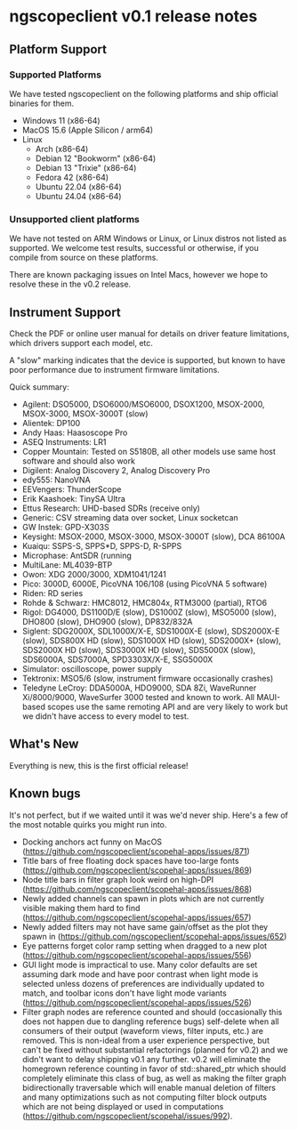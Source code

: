 # ngscopeclient v0.1 release notes

## Platform Support

### Supported Platforms

We have tested ngscopeclient on the following platforms and ship official binaries for them.

* Windows 11 (x86-64)
* MacOS 15.6 (Apple Silicon / arm64)
* Linux
  * Arch (x86-64)
  * Debian 12 "Bookworm" (x86-64)
  * Debian 13 "Trixie" (x86-64)
  * Fedora 42 (x86-64)
  * Ubuntu 22.04 (x86-64)
  * Ubuntu 24.04 (x86-64)

### Unsupported client platforms

We have not tested on ARM Windows or Linux, or Linux distros not listed as supported. We welcome test results, successful or otherwise, if you compile from source on these platforms.

There are known packaging issues on Intel Macs, however we hope to resolve these in the v0.2 release.

## Instrument Support

Check the PDF or online user manual for details on driver feature limitations, which drivers support each model, etc.

A "slow" marking indicates that the device is supported, but known to have poor performance due to instrument firmware
limitations.

Quick summary:
* Agilent: DSO5000, DSO6000/MSO6000, DSOX1200, MSOX-2000, MSOX-3000, MSOX-3000T (slow)
* Alientek: DP100
* Andy Haas: Haasoscope Pro
* ASEQ Instruments: LR1
* Copper Mountain: Tested on S5180B, all other models use same host software and should also work
* Digilent: Analog Discovery 2, Analog Discovery Pro
* edy555: NanoVNA
* EEVengers: ThunderScope
* Erik Kaashoek: TinySA Ultra
* Ettus Research: UHD-based SDRs (receive only)
* Generic: CSV streaming data over socket, Linux socketcan
* GW Instek: GPD-X303S
* Keysight: MSOX-2000, MSOX-3000, MSOX-3000T (slow), DCA 86100A
* Kuaiqu: SSPS-S, SPPS*D, SPPS-D, R-SPPS
* Microphase: AntSDR (running
* MultiLane: ML4039-BTP
* Owon: XDG 2000/3000, XDM1041/1241
* Pico: 3000D, 6000E, PicoVNA 106/108 (using PicoVNA 5 software)
* Riden: RD series
* Rohde & Schwarz: HMC8012, HMC804x, RTM3000 (partial), RTO6
* Rigol: DG4000, DS1100D/E (slow), DS1000Z (slow), MSO5000 (slow), DHO800 (slow), DHO900 (slow), DP832/832A
* Siglent: SDG2000X, SDL1000X/X-E, SDS1000X-E (slow), SDS2000X-E (slow), SDS800X HD (slow), SDS1000X HD (slow),
SDS2000X+ (slow), SDS2000X HD (slow), SDS3000X HD (slow), SDS5000X (slow), SDS6000A, SDS7000A, SPD3303X/X-E, SSG5000X
* Simulator: oscilloscope, power supply
* Tektronix: MSO5/6 (slow, instrument firmware occasionally crashes)
* Teledyne LeCroy: DDA5000A, HDO9000, SDA 8Zi, WaveRunner Xi/8000/9000, WaveSurfer 3000 tested and known to work. All
MAUI-based scopes use the same remoting API and are very likely to work but we didn't have access to every model to
test.

## What's New

Everything is new, this is the first official release!

## Known bugs

It's not perfect, but if we waited until it was we'd never ship. Here's a few of the most notable quirks you might run into.

* Docking anchors act funny on MacOS (https://github.com/ngscopeclient/scopehal-apps/issues/871)
* Title bars of free floating dock spaces have too-large fonts (https://github.com/ngscopeclient/scopehal-apps/issues/869)
* Node title bars in filter graph look weird on high-DPI (https://github.com/ngscopeclient/scopehal-apps/issues/868)
* Newly added channels can spawn in plots which are not currently visible making them hard to find (https://github.com/ngscopeclient/scopehal-apps/issues/657)
* Newly added filters may not have same gain/offset as the plot they spawn in (https://github.com/ngscopeclient/scopehal-apps/issues/652)
* Eye patterns forget color ramp setting when dragged to a new plot (https://github.com/ngscopeclient/scopehal-apps/issues/556)
* GUI light mode is impractical to use. Many color defaults are set assuming dark mode and have poor contrast when light mode is selected unless dozens of preferences are individually updated to match, and toolbar icons don't have light mode variants (https://github.com/ngscopeclient/scopehal-apps/issues/526)
* Filter graph nodes are reference counted and should (occasionally this does not happen due to dangling reference bugs) self-delete when all consumers of their output (waveform views, filter inputs, etc.) are removed. This is non-ideal from a user experience perspective, but can't be fixed without substantial refactorings (planned for v0.2) and we didn't want to delay shipping v0.1 any further. v0.2 will eliminate the homegrown reference counting in favor of std::shared_ptr which should completely eliminate this class of bug, as well as making the filter graph bidirectionally traversable which will enable manual deletion of filters and many optimizations such as not computing filter block outputs which are not being displayed or used in computations (https://github.com/ngscopeclient/scopehal/issues/992).
